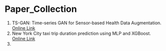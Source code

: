 # Paper_Collection

1. TS-GAN: Time-series GAN for Sensor-based Health Data Augmentation. [Online Link](https://dl.acm.org/doi/10.1145/3583593)
2. New York City taxi trip duration prediction using MLP and XGBoost. [Online Link](https://link.springer.com/article/10.1007/s13198-021-01130-x)
3. 
